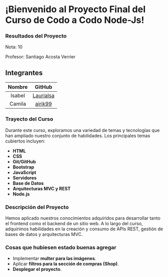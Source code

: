 # ¡Bienvenido al Proyecto Final del Curso de Codo a Codo Node-Js!
### Resultados del Proyecto
Nota: 10

Profesor: Santiago Acosta Verrier 

## Integrantes
| Nombre | GitHub |
|:------:|:------:|
| Isabel | [LauriaIsa](https://github.com/LauriaIsa) |
| Camila | [airik99](https://github.com/airik99) |

### Trayecto del Curso

Durante este curso, exploramos una variedad de temas y tecnologías que han ampliado nuestro conjunto de habilidades. Los principales temas cubiertos incluyen:

- **HTML**
- **CSS**
- **Git/GitHub**
- **Bootstrap**
- **JavaScript**
- **Servidores**
- **Base de Datos**
- **Arquitecturas MVC y REST**
- **Node.js**

### Descripción del Proyecto
Hemos aplicado nuestros conocimientos adquiridos para desarrollar tanto el frontend como el backend de un sitio web. A lo largo del curso, adquirimos habilidades en la creación y consumo de APIs REST, gestión de bases de datos y arquitecturas MVC.

### Cosas que hubiesen estado buenas agregar
- Implementar **multer para las imágenes**.
- Aplicar **filtros para la sección de compras (Shop)**.
- **Desplegar el proyecto**.

